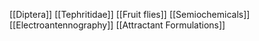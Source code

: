 [[Diptera]]
[[Tephritidae]]
[[Fruit flies]]
[[Semiochemicals]]
[[Electroantennography]]
[[Attractant Formulations]]
